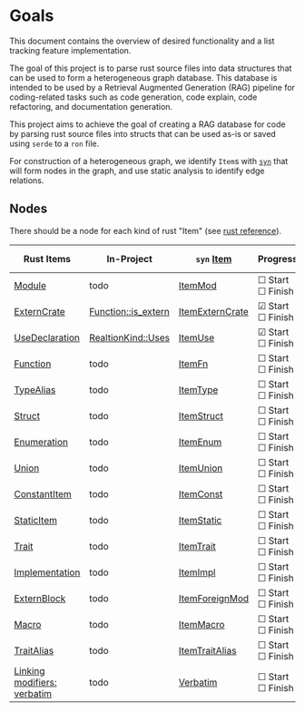 # Goals

This document contains the overview of desired functionality and a list
tracking feature implementation.

The goal of this project is to parse rust source files into data structures
that can be used to form a heterogeneous graph database. This database is
intended to be used by a Retrieval Augmented Generation (RAG) pipeline for
coding-related tasks such as code generation, code explain, code refactoring,
and documentation generation.

This project aims to achieve the goal of creating a RAG database for code by
parsing rust source files into structs that
can be used as-is or saved using `serde` to a `ron` file.

For construction of a heterogeneous graph, we identify `Item`s with [`syn`] that
will form nodes in the graph, and use static analysis to identify edge relations.

## Nodes

There should be a node for each kind of rust "Item" (see [rust reference](https://doc.rust-lang.org/reference/items.html)).

| Rust Items | In-Project | `syn` [Item] | Progress | Next Step |
| --------------------- | ----------------- | ----------------------- | ----------------------- | --------------- |
| [Module] | todo | [ItemMod] | ☐ Start <br> ☐ Finish | [Nodes Todo] |
| [ExternCrate] | [Function::is_extern] | [ItemExternCrate] | ☑ Start <br> ☐ Finish | [Edges Todo] |
| [UseDeclaration] | [RealtionKind::Uses] | [ItemUse] | ☑ Start <br> ☐ Finish | [Edges Todo] |
| [Function] | todo | [ItemFn] | ☐ Start <br> ☐ Finish | [Nodes Todo] |
| [TypeAlias] | todo | [ItemType] | ☐ Start <br> ☐ Finish | [Nodes Todo] |
| [Struct] | todo | [ItemStruct] | ☐ Start <br> ☐ Finish | [Nodes Todo] |
| [Enumeration] | todo | [ItemEnum] | ☐ Start <br> ☐ Finish | [Nodes Todo] |
| [Union] | todo | [ItemUnion] | ☐ Start <br> ☐ Finish | [Nodes Todo] |
| [ConstantItem] | todo | [ItemConst] | ☐ Start <br> ☐ Finish | [Nodes Todo] |
| [StaticItem] | todo | [ItemStatic] | ☐ Start <br> ☐ Finish | [Nodes Todo] |
| [Trait] | todo | [ItemTrait] | ☐ Start <br> ☐ Finish | [Nodes Todo] |
| [Implementation] | todo | [ItemImpl] | ☐ Start <br> ☐ Finish | [Nodes Todo] |
| [ExternBlock] | todo | [ItemForeignMod] | ☐ Start <br> ☐ Finish | [Nodes Todo] |
| [Macro] | todo | [ItemMacro] | ☐ Start <br> ☐ Finish | [Nodes Todo] |
| [TraitAlias] | todo | [ItemTraitAlias] | ☐ Start <br> ☐ Finish | [Nodes Todo] |
| [Linking modifiers: verbatim] | todo | [Verbatim] | ☐ Start <br> ☐ Finish | [Nodes Todo] |

[Module]:https://doc.rust-lang.org/reference/items/modules.html
[ExternCrate]:https://doc.rust-lang.org/stable/reference/items/extern-crates.html
[UseDeclaration]:https://doc.rust-lang.org/stable/reference/items/use-declarations.html
[Function]:https://doc.rust-lang.org/reference/items/functions.html
[TypeAlias]:https://doc.rust-lang.org/reference/items/type-aliases.html
[Struct]:https://doc.rust-lang.org/reference/items/structs.html
[Enumeration]:https://doc.rust-lang.org/reference/items/enumerations.html
[Union]:https://doc.rust-lang.org/reference/items/unions.html
[ConstantItem]:https://doc.rust-lang.org/reference/items/constant-items.html
[StaticItem]:https://doc.rust-lang.org/reference/items/static-items.html
[Trait]:https://doc.rust-lang.org/reference/items/traits.html
[Implementation]:https://doc.rust-lang.org/reference/items/implementations.html
[ExternBlock]:https://doc.rust-lang.org/reference/items/external-blocks.html
[Macro]:https://doc.rust-lang.org/reference/macros-by-example.html
[TraitAlias]: https://doc.rust-lang.org/reference/items/type-aliases.html#trait-aliases
[Linking modifiers: verbatim]:https://doc.rust-lang.org/reference/items/external-blocks.html?highlight=Verbatim#linking-modifiers-verbatim

[`syn`]:https://docs.rs/syn/latest/syn/index.html
[Item]:https://docs.rs/syn/latest/syn/enum.Item.html
[ItemMod]:https://docs.rs/syn/latest/syn/struct.ItemMod.html
[ItemExternCrate]:https://docs.rs/syn/latest/syn/struct.ItemExternCrate.html
[ItemUse]:https://docs.rs/syn/latest/syn/struct.ItemUse.html
[ItemFn]:https://docs.rs/syn/latest/syn/struct.ItemFn.html
[ItemType]:https://docs.rs/syn/latest/syn/struct.ItemType.html
[ItemStruct]:https://docs.rs/syn/latest/syn/struct.ItemStruct.html
[ItemEnum]:https://docs.rs/syn/latest/syn/struct.ItemEnum.html
[ItemUnion]:https://docs.rs/syn/latest/syn/struct.ItemUnion.html
[ItemConst]:https://docs.rs/syn/latest/syn/struct.ItemConst.html
[ItemStatic]:https://docs.rs/syn/latest/syn/struct.ItemStatic.html
[ItemTrait]:https://docs.rs/syn/latest/syn/struct.ItemTrait.html
[ItemImpl]:https://docs.rs/syn/latest/syn/struct.ItemImpl.html
[ItemForeignMod]:https://docs.rs/syn/latest/syn/struct.ItemForeignMod.html
[ItemMacro]:https://docs.rs/syn/latest/syn/struct.ItemMacro.html
[ItemTraitAlias]:https://docs.rs/syn/latest/syn/struct.ItemTraitAlias.html
[Verbatim]:https://docs.rs/syn/latest/syn/enum.Item.html#variant.Verbatim

[Nodes Todo]:./todo_nodes.md
[Edges Todo]:./todo_edges.md
[RealtionKind::Uses]:./nodes.md
[Function::is_extern]:./nodes.md
